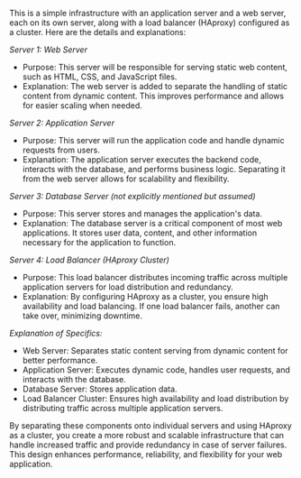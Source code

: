 This is a simple infrastructure with an application server and a web server, each on its own server, along with a load balancer (HAproxy) configured as a cluster. Here are the details and explanations:

*Server 1: Web Server*
- Purpose: This server will be responsible for serving static web content, such as HTML, CSS, and JavaScript files.
- Explanation: The web server is added to separate the handling of static content from dynamic content. This improves performance and allows for easier scaling when needed.

*Server 2: Application Server*
- Purpose: This server will run the application code and handle dynamic requests from users.
- Explanation: The application server executes the backend code, interacts with the database, and performs business logic. Separating it from the web server allows for scalability and flexibility.

*Server 3: Database Server (not explicitly mentioned but assumed)*
- Purpose: This server stores and manages the application's data.
- Explanation: The database server is a critical component of most web applications. It stores user data, content, and other information necessary for the application to function.

*Server 4: Load Balancer (HAproxy Cluster)*
- Purpose: This load balancer distributes incoming traffic across multiple application servers for load distribution and redundancy.
- Explanation: By configuring HAproxy as a cluster, you ensure high availability and load balancing. If one load balancer fails, another can take over, minimizing downtime.

*Explanation of Specifics:*
- Web Server: Separates static content serving from dynamic content for better performance.
- Application Server: Executes dynamic code, handles user requests, and interacts with the database.
- Database Server: Stores application data.
- Load Balancer Cluster: Ensures high availability and load distribution by distributing traffic across multiple application servers.

By separating these components onto individual servers and using HAproxy as a cluster, you create a more robust and scalable infrastructure that can handle increased traffic and provide redundancy in case of server failures. This design enhances performance, reliability, and flexibility for your web application.
